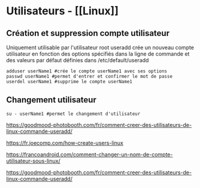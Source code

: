 
# Utilisateurs - [[Linux]]
## Création et suppression compte utilisateur
Uniquement utilisable par l'utilisateur root
useradd crée un nouveau compte utilisateur en fonction des options spécifiés dans la ligne de commande et des valeurs par défaut définies dans /etc/default/useradd

```shell
adduser userName1 #crée le compte userName1 avec ses options
passwd userName1 #permet d'entrer et confirmer le mot de passe
userdel userName1 #supprime le compte userName1
```

## Changement utilisateur
```shell
su - userName1 #permet le changement d'utilisateur
```


https://goodmood-photobooth.com/fr/comment-creer-des-utilisateurs-de-linux-commande-useradd/

https://fr.joecomp.com/how-create-users-linux

https://francoandroid.com/comment-changer-un-nom-de-compte-utilisateur-sous-linux/

https://goodmood-photobooth.com/fr/comment-creer-des-utilisateurs-de-linux-commande-useradd/